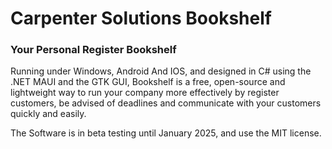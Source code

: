 # Carpenter Solutions Bookshelf

### Your Personal Register Bookshelf

Running under Windows, Android And IOS, and designed in C# using the .NET MAUI and the GTK GUI, Bookshelf is a free, open-source and 
lightweight way to run your company more effectively by register customers, 
be advised of deadlines and communicate with your customers quickly and easily.

The Software is in beta testing until January 2025, and use the MIT license.
